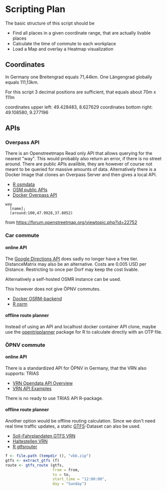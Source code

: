 # Scripting Plan

The basic structure of this script should be

* Find all places in a given coordinate range, that are actually livable places
* Calculate the time of commute to each workplace
* Load a Map and overlay a Heatmap visualization


## Coordinates

In Germany one Breitengrad equals 71,44km.
One Längengrad globally equals 111,13km.

For this script 3 decimal positions are sufficient, that equals about 70m x 111m

coordinates upper left: 49.428483, 8.627629
coordinates bottom right: 49.108580, 9.277196

## APIs

### Overpass API

There is an Openstreetmaps Read only API that allows querying for the nearest "way". This would probably also return an error, if there is no street around.
There are public APIs availible, they are however of course not meant to be queried for massive amounts of data. 
Alternatively there is a Docker Image that clones an Overpass Server and then gives a local API.

* [R osmdata](https://github.com/ropensci/osmdata)
* [OSM public APIs](https://wiki.openstreetmap.org/wiki/Overpass_API#Public_Overpass_API_instances)
* [Docker Overpass API](https://hub.docker.com/r/wiktorn/overpass-api)

```
way
  [name];
  (around:100,47.9928,37.8052)
```

from https://forum.openstreetmap.org/viewtopic.php?id=22752

### Car commute

#### **online API**

The [Google Directions API](https://developers.google.com/maps/documentation/directions/overview?hl=de) does sadly no longer have a free tier. DistanceMatrix may also be an alternative. Costs are 0.005 USD per Distance. Restricting to once per Dorf may keep the cost livable.

Alternatively a self-hosted OSMR instance can be used.

This however does not give ÖPNV commutes.

* [Docker OSRM-backend](https://hub.docker.com/r/osrm/osrm-backend/)
* [R osrm](https://www.rdocumentation.org/packages/osrm/versions/3.5.0)

#### **offline route planner**

Instead of using an API and localhost docker container API clone, maybe use the [opentripplanner](https://cran.r-project.org/web/packages/opentripplanner/vignettes/opentripplanner.html) package for R to calculate directly with an OTP file.

### ÖPNV commute

#### **online API**

There is a standardized API for ÖPNV in Germany, that the VRN also supports: TRIAS

* [VRN Opendata API Overview](https://www.vrn.de/opendata/API)
* [VRN API Examples](https://www.vrn.de/opendata/node/115)

There is no ready to use TRIAS API R-package.

#### **offline route planner**

Another option would be offline routing calculation. Since we don't need real time traffic updates, a static [GTFS](https://developers.google.com/transit/gtfs/)-Dataset can also be used.

* [Soll-Fahrplandaten GTFS VRN](https://www.vrn.de/opendata/datasets/soll-fahrplandaten-gtfs)
* [Haltestellen VRN](https://www.vrn.de/opendata/datasets/haltestellen)
* [R gtfsrouter](https://cran.r-project.org/web/packages/gtfsrouter/vignettes/gtfsrouter.html)

```r
f <- file.path (tempdir (), "vbb.zip")
gtfs <- extract_gtfs (f)
route <- gtfs_route (gtfs,
                     from = from,
                     to = to,
                     start_time = "12:00:00",
                     day = "Sunday")
```
